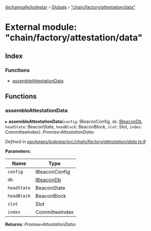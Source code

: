 [@chainsafe/lodestar](../README.md) › [Globals](../globals.md) › ["chain/factory/attestation/data"](_chain_factory_attestation_data_.md)

# External module: "chain/factory/attestation/data"

## Index

### Functions

* [assembleAttestationData](_chain_factory_attestation_data_.md#assembleattestationdata)

## Functions

###  assembleAttestationData

▸ **assembleAttestationData**(`config`: IBeaconConfig, `db`: [IBeaconDb](../interfaces/_db_api_beacon_interface_.ibeacondb.md), `headState`: BeaconState, `headBlock`: BeaconBlock, `slot`: Slot, `index`: CommitteeIndex): *Promise‹AttestationData›*

*Defined in [packages/lodestar/src/chain/factory/attestation/data.ts:9](https://github.com/ChainSafe/lodestar/blob/a7b4c5ad0/packages/lodestar/src/chain/factory/attestation/data.ts#L9)*

**Parameters:**

Name | Type |
------ | ------ |
`config` | IBeaconConfig |
`db` | [IBeaconDb](../interfaces/_db_api_beacon_interface_.ibeacondb.md) |
`headState` | BeaconState |
`headBlock` | BeaconBlock |
`slot` | Slot |
`index` | CommitteeIndex |

**Returns:** *Promise‹AttestationData›*
